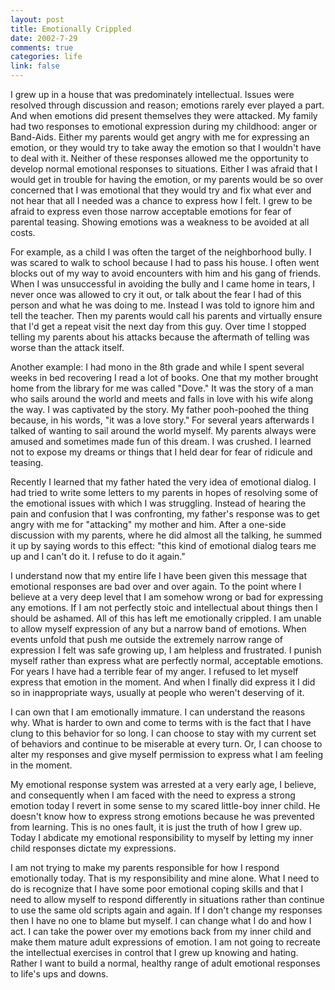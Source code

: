 ```yaml
--- 
layout: post
title: Emotionally Crippled
date: 2002-7-29
comments: true
categories: life
link: false
---
```

I grew up in a house that was predominately intellectual. Issues were resolved through discussion and reason; emotions rarely ever played a part. And when emotions did present themselves they were attacked. My family had two responses to emotional expression during my childhood: anger or Band-Aids. Either my parents would get angry with me for expressing an emotion, or they would try to take away the emotion so that I wouldn't have to deal with it. Neither of these responses allowed me the opportunity to develop normal emotional responses to situations. Either I was afraid that I would get in trouble for having the emotion, or my parents would be so over concerned that I was emotional that they would try and fix what ever and not hear that all I needed was a chance to express how I felt. I grew to be afraid to express even those narrow acceptable emotions for fear of parental teasing. Showing emotions was a weakness to be avoided at all costs.

For example, as a child I was often the target of the neighborhood bully. I was scared to walk to school because I had to pass his house. I often went blocks out of my way to avoid encounters with him and his gang of friends. When I was unsuccessful in avoiding the bully and I came home in tears, I never once was allowed to cry it out, or talk about the fear I had of this person and what he was doing to me. Instead I was told to ignore him and tell the teacher. Then my parents would call his parents and virtually ensure that I'd get a repeat visit the next day from this guy. Over time I stopped telling my parents about his attacks because the aftermath of telling was worse than the attack itself.

Another example: I had mono in the 8th grade and while I spent several weeks in bed recovering I read a lot of books. One that my mother brought home from the library for me was called "Dove." It was the story of a man who sails around the world and meets and falls in love with his wife along the way. I was captivated by the story. My father pooh-poohed the thing because, in his words, "it was a love story." For several years afterwards I talked of wanting to sail around the world myself. My parents always were amused and sometimes made fun of this dream. I was crushed. I learned not to expose my dreams or things that I held dear for fear of ridicule and teasing.

Recently I learned that my father hated the very idea of emotional dialog. I had tried to write some letters to my parents in hopes of resolving some of the emotional issues with which I was struggling. Instead of hearing the pain and confusion that I was confronting, my father's response was to get angry with me for "attacking" my mother and him. After a one-side discussion with my parents, where he did almost all the talking, he summed it up by saying words to this effect: "this kind of emotional dialog tears me up and I can't do it. I refuse to do it again."

I understand now that my entire life I have been given this message that emotional responses are bad over and over again. To the point where I believe at a very deep level that I am somehow wrong or bad for expressing any emotions. If I am not perfectly stoic and intellectual about things then I should be ashamed. All of this has left me emotionally crippled. I am unable to allow myself expression of any but a narrow band of emotions. When events unfold that push me outside the extremely narrow range of expression I felt was safe growing up, I am helpless and frustrated. I punish myself rather than express what are perfectly normal, acceptable emotions. For years I have had a terrible fear of my anger. I refused to let myself express that emotion in the moment. And when I finally did express it I did so in inappropriate ways, usually at people who weren't deserving of it.

I can own that I am emotionally immature. I can understand the reasons why. What is harder to own and come to terms with is the fact that I have clung to this behavior for so long. I can choose to stay with my current set of behaviors and continue to be miserable at every turn. Or, I can choose to alter my responses and give myself permission to express what I am feeling in the moment.

My emotional response system was arrested at a very early age, I believe, and consequently when I am faced with the need to express a strong emotion today I revert in some sense to my scared little-boy inner child. He doesn't know how to express strong emotions because he was prevented from learning. This is no ones fault, it is just the truth of how I grew up. Today I abdicate my emotional responsibility to myself by letting my inner child responses dictate my expressions.

I am not trying to make my parents responsible for how I respond emotionally today. That is my responsibility and mine alone. What I need to do is recognize that I have some poor emotional coping skills and that I need to allow myself to respond differently in situations rather than continue to use the same old scripts again and again. If I don't change my responses then I have no one to blame but myself. I can change what I do and how I act. I can take the power over my emotions back from my inner child and make them mature adult expressions of emotion. I am not going to recreate the intellectual exercises in control that I grew up knowing and hating. Rather I want to build a normal, healthy range of adult emotional responses to life's ups and downs.
